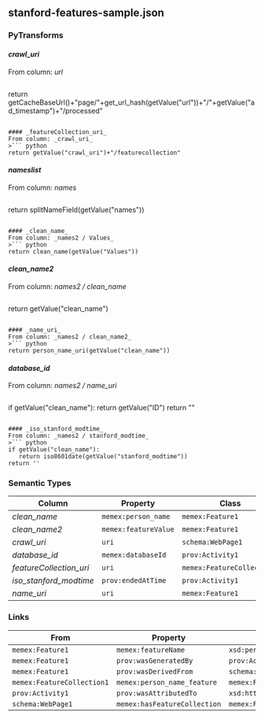 ## stanford-features-sample.json

### PyTransforms
#### _crawl_uri_
From column: _url_
>``` python
return getCacheBaseUrl()+"page/"+get_url_hash(getValue("url"))+"/"+getValue("ad_timestamp")+"/processed"
```

#### _featureCollection_uri_
From column: _crawl_uri_
>``` python
return getValue("crawl_uri")+"/featurecollection"
```

#### _nameslist_
From column: _names_
>``` python
return splitNameField(getValue("names"))
```

#### _clean_name_
From column: _names2 / Values_
>``` python
return clean_name(getValue("Values"))
```

#### _clean_name2_
From column: _names2 / clean_name_
>``` python
return getValue("clean_name")
```

#### _name_uri_
From column: _names2 / clean_name2_
>``` python
return person_name_uri(getValue("clean_name"))
```

#### _database_id_
From column: _names2 / name_uri_
>``` python
if getValue("clean_name"):
  return getValue("ID")
return ""
```

#### _iso_stanford_modtime_
From column: _names2 / stanford_modtime_
>``` python
if getValue("clean_name"):
   return iso8601date(getValue("stanford_modtime"))
return ''
```


### Semantic Types
| Column | Property | Class |
|  ----- | -------- | ----- |
| _clean_name_ | `memex:person_name` | `memex:Feature1`|
| _clean_name2_ | `memex:featureValue` | `memex:Feature1`|
| _crawl_uri_ | `uri` | `schema:WebPage1`|
| _database_id_ | `memex:databaseId` | `prov:Activity1`|
| _featureCollection_uri_ | `uri` | `memex:FeatureCollection1`|
| _iso_stanford_modtime_ | `prov:endedAtTime` | `prov:Activity1`|
| _name_uri_ | `uri` | `memex:Feature1`|


### Links
| From | Property | To |
|  --- | -------- | ---|
| `memex:Feature1` | `memex:featureName` | `xsd:person_name`|
| `memex:Feature1` | `prov:wasGeneratedBy` | `prov:Activity1`|
| `memex:Feature1` | `prov:wasDerivedFrom` | `schema:WebPage1`|
| `memex:FeatureCollection1` | `memex:person_name_feature` | `memex:Feature1`|
| `prov:Activity1` | `prov:wasAttributedTo` | `xsd:http://memex.zapto.org/data/software/extractor/stanford/version/0.1`|
| `schema:WebPage1` | `memex:hasFeatureCollection` | `memex:FeatureCollection1`|
